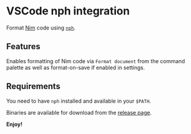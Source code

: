 # VSCode nph integration

Format [Nim](https://nim-lang.org) code using [`nph`](https://github.com/arnetheduck/nph).

## Features

Enables formatting of Nim code via `Format document` from the command palette as well as format-on-save if enabled in settings.

## Requirements

You need to have `nph` installed and available in your `$PATH`.

Binaries are available for download from the [release page](https://github.com/arnetheduck/nph/releases).

**Enjoy!**
